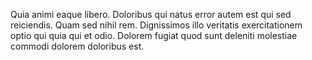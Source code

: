 Quia animi eaque libero. Doloribus qui natus error autem est qui sed reiciendis. Quam sed nihil rem. Dignissimos illo veritatis exercitationem optio qui quia qui et odio. Dolorem fugiat quod sunt deleniti molestiae commodi dolorem doloribus est.